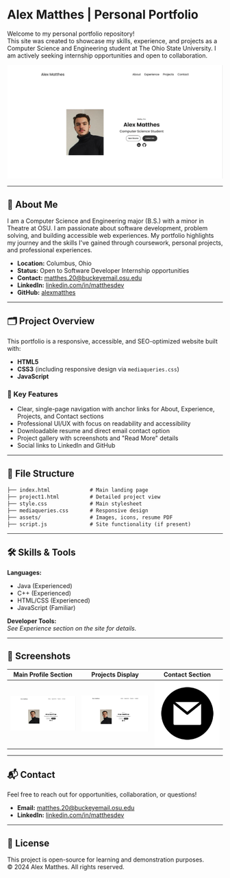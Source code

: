 # Alex Matthes | Personal Portfolio

Welcome to my personal portfolio repository!  
This site was created to showcase my skills, experience, and projects as a Computer Science and Engineering student at The Ohio State University. I am actively seeking internship opportunities and open to collaboration.

![Portfolio Screenshot](./assets/website-screenshot.png)

---

## 🌟 About Me

I am a Computer Science and Engineering major (B.S.) with a minor in Theatre at OSU. I am passionate about software development, problem solving, and building accessible web experiences. My portfolio highlights my journey and the skills I've gained through coursework, personal projects, and professional experiences.

- **Location:** Columbus, Ohio
- **Status:** Open to Software Developer Internship opportunities
- **Contact:** [matthes.20@buckeyemail.osu.edu](mailto:matthes.20@buckeyemail.osu.edu)
- **LinkedIn:** [linkedin.com/in/matthesdev](https://linkedin.com/in/matthesdev)
- **GitHub:** [alexmatthes](https://github.com/alexmatthes)

---

## 🗂️ Project Overview

This portfolio is a responsive, accessible, and SEO-optimized website built with:
- **HTML5**
- **CSS3** (including responsive design via `mediaqueries.css`)
- **JavaScript**

### 🔑 Key Features
- Clear, single-page navigation with anchor links for About, Experience, Projects, and Contact sections
- Professional UI/UX with focus on readability and accessibility
- Downloadable resume and direct email contact option
- Project gallery with screenshots and "Read More" details
- Social links to LinkedIn and GitHub

---

## 📁 File Structure

```
├── index.html             # Main landing page
├── project1.html          # Detailed project view
├── style.css              # Main stylesheet
├── mediaqueries.css       # Responsive design
├── assets/                # Images, icons, resume PDF
├── script.js              # Site functionality (if present)
```

---

## 🛠️ Skills & Tools

**Languages:**  
- Java (Experienced)
- C++ (Experienced)
- HTML/CSS (Experienced)
- JavaScript (Familiar)

**Developer Tools:**  
*See Experience section on the site for details.*

---

## 📸 Screenshots

| Main Profile Section | Projects Display | Contact Section |
|---------------------|------------------|----------------|
| ![Profile](./assets/website-screenshot.png) | ![Projects](./assets/website-screenshot.png) | ![Contact](./assets/email.png) |

---

## 📬 Contact

Feel free to reach out for opportunities, collaboration, or questions!

- **Email:** [matthes.20@buckeyemail.osu.edu](mailto:matthes.20@buckeyemail.osu.edu)
- **LinkedIn:** [linkedin.com/in/matthesdev](https://linkedin.com/in/matthesdev)

---

## 📝 License

This project is open-source for learning and demonstration purposes.  
&copy; 2024 Alex Matthes. All rights reserved.

